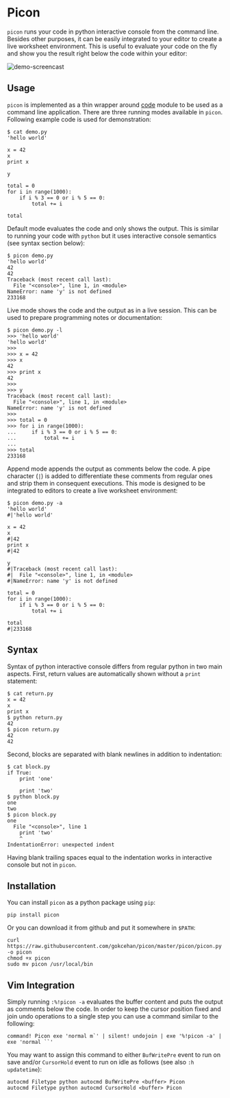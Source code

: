 # Picon

`picon` runs your code in python interactive console from the command line.
Besides other purposes, it can be easily integrated to your editor to create a live worksheet environment.
This is useful to evaluate your code on the fly and show you the result right below the code within your editor:

![demo-screencast](https://media.giphy.com/media/8cBhMZtAy4v0YdMrQJ/giphy.gif)

## Usage

`picon` is implemented as a thin wrapper around [code](https://docs.python.org/3/library/code.html) module to be used as a command line application.
There are three running modes available in `picon`.
Following example code is used for demonstration:

    $ cat demo.py
    'hello world'

    x = 42
    x
    print x

    y

    total = 0
    for i in range(1000):
        if i % 3 == 0 or i % 5 == 0:
            total += i

    total

Default mode evaluates the code and only shows the output.
This is similar to running your code with `python` but it uses interactive console semantics (see syntax section below):

    $ picon demo.py
    'hello world'
    42
    42
    Traceback (most recent call last):
      File "<console>", line 1, in <module>
    NameError: name 'y' is not defined
    233168

Live mode shows the code and the output as in a live session.
This can be used to prepare programming notes or documentation:

    $ picon demo.py -l
    >>> 'hello world'
    'hello world'
    >>>
    >>> x = 42
    >>> x
    42
    >>> print x
    42
    >>>
    >>> y
    Traceback (most recent call last):
      File "<console>", line 1, in <module>
    NameError: name 'y' is not defined
    >>>
    >>> total = 0
    >>> for i in range(1000):
    ...     if i % 3 == 0 or i % 5 == 0:
    ...         total += i
    ...
    >>> total
    233168

Append mode appends the output as comments below the code.
A pipe character (`|`) is added to differentiate these comments from regular ones and strip them in consequent executions.
This mode is designed to be integrated to editors to create a live worksheet environment:

    $ picon demo.py -a
    'hello world'
    #|'hello world'

    x = 42
    x
    #|42
    print x
    #|42

    y
    #|Traceback (most recent call last):
    #|  File "<console>", line 1, in <module>
    #|NameError: name 'y' is not defined

    total = 0
    for i in range(1000):
        if i % 3 == 0 or i % 5 == 0:
            total += i

    total
    #|233168

## Syntax

Syntax of python interactive console differs from regular python in two main aspects.
First, return values are automatically shown without a `print` statement:

    $ cat return.py
    x = 42
    x
    print x
    $ python return.py
    42
    $ picon return.py
    42
    42

Second, blocks are separated with blank newlines in addition to indentation:

    $ cat block.py
    if True:
        print 'one'

        print 'two'
    $ python block.py
    one
    two
    $ picon block.py
    one
      File "<console>", line 1
        print 'two'
        ^
    IndentationError: unexpected indent

Having blank trailing spaces equal to the indentation works in interactive console but not in `picon`.

## Installation

You can install `picon` as a python package using `pip`:

    pip install picon

Or you can download it from github and put it somewhere in `$PATH`:

    curl https://raw.githubusercontent.com/gokcehan/picon/master/picon/picon.py -o picon
    chmod +x picon
    sudo mv picon /usr/local/bin

## Vim Integration

Simply running `:%!picon -a` evaluates the buffer content and puts the output as comments below the code.
In order to keep the cursor position fixed and join undo operations to a single step you can use a command similar to the following:

    command! Picon exe 'normal m`' | silent! undojoin | exe '%!picon -a' | exe 'normal ``'

You may want to assign this command to either `BufWritePre` event to run on save and/or `CursorHold` event to run on idle as follows (see also `:h updatetime`):

    autocmd Filetype python autocmd BufWritePre <buffer> Picon
    autocmd Filetype python autocmd CursorHold <buffer> Picon
